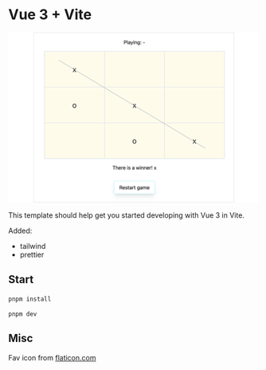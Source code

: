 # Vue 3 + Vite

![End of a game with a winner](./tic-tac-toe-win3.png)

This template should help get you started developing with Vue 3 in Vite.

Added:  
 - tailwind
 - prettier

## Start

```
pnpm install
```

```
pnpm dev
```

## Misc

Fav icon from [flaticon.com](https://www.flaticon.com/free-icon/tic-tac-toe_9267851?term=tic+tac+toe&page=1&position=9&origin=tag&related_id=9267851)
